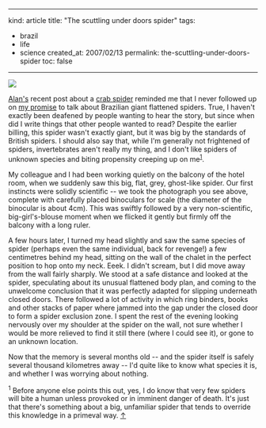 -----
kind: article
title: "The scuttling under doors spider"
tags:
- brazil
- life
- science
created_at: 2007/02/13
permalink: the-scuttling-under-doors-spider
toc: false
-----

<p class="img-shadow"><img src="http://www.rousette.org.uk/ee/images/uploads/flat_spider.jpg" /></p>

<p><a href="http://halfpie.net/">Alan's</a> recent post about a <a href="http://halfpie.net/article/695/yellow-crab-spider">crab spider</a> reminded me that I never followed up on <a href="http://www.rousette.org.uk/blog/archives/home-comforts/">my promise</a> to talk about Brazilian giant flattened spiders. True, I haven't exactly been deafened by people wanting to hear the story, but since when did I write things that other people wanted to read? Despite the earlier billing, this spider wasn't exactly giant, but it was big by the standards of British spiders. I should also say that, while I'm generally not frightened of spiders, invertebrates aren't really my thing, and I don't like spiders of unknown species and biting propensity creeping up on me<sup id="r1-130207"><a href="#f1-130207">1</a></sup>.</p>

<p>My colleague and I had been working quietly on the balcony of the hotel room, when we suddenly saw this big, flat, grey, ghost-like spider. Our first instincts were solidly scientific -- we took the photograph you see above, complete with carefully placed binoculars for scale (the diameter of the binocular is about 4cm). This was swiftly followed by a very non-scientific, big-girl's-blouse moment when we flicked it gently but firmly off the balcony with a long ruler.</p>

<p>A few hours later, I turned my head slightly and saw the same species of spider (perhaps even the same individual, back for revenge!) a few centimetres behind my head, sitting on the wall of the chalet in the perfect position to hop onto my neck. Eeek. I didn't scream, but I did move away from the wall fairly sharply. We stood at a safe distance and looked at the spider, speculating about its unusual flattened body plan, and coming to the unwelcome conclusion that it was perfectly adapted for slipping underneath closed doors. There followed a lot of activity in which ring binders, books and other stacks of paper where jammed into the gap under the closed door to form a spider exclusion zone. I spent the rest of the evening looking nervously over my shoulder at the spider on the wall, not sure whether I would be more relieved to find it still there (where I could see it), or gone to an unknown location.</p>

<p>Now that the memory is several months old -- and the spider itself is safely several thousand kilometres away -- I'd quite like to know what species it is, and whether I was worrying about nothing.</p>

<p><sup id="f1-130207">1</sup> Before anyone else points this out, yes, I do know that very few spiders will bite a human unless provoked or in imminent danger of death. It's just that there's something about a big, unfamiliar spider that tends to override this knowledge in a primeval way. <a href="#r1-130207">&uarr;</a></p>




